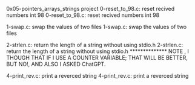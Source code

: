 0x05-pointers_arrays_strings project
0-reset_to_98.c: reset recived numbers int 98
0-reset_to_98.c: reset recived numbers int 98

1-swap.c: swap the values of two files
1-swap.c: swap the values of two files

2-strlen.c: return the length of a string without using stdio.h
2-strlen.c: return the length of a string without using stdio.h
************** NOTE , I THOUGH THAT IF I USE A COUNTER VARIABLE;
THAT WILL BE BETTER, BUT NO!, AND ALSO I ASKED ChatGPT.

4-print_rev.c: print a reverced string
4-print_rev.c: print a reverced string


